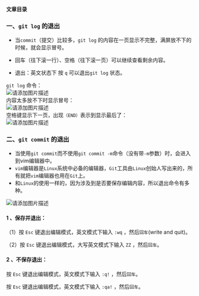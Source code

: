#### 文章目录

### 一、`git log` 的退出

-   当`commit`（提交）比较多，`git log` 的内容在一页显示不完整，满屏放不下的时候，就会显示冒号。
    
-   回车（往下滚一行）、空格（往下滚一页）可以继续查看剩余内容。
    
-   退出：英文状态下 按 `q` 可以退出`git log` 状态。
    

`git log` 命令：  
![请添加图片描述](https://img-blog.csdnimg.cn/f41004dd9e2f4607ae2dbcfd19768ecf.png?x-oss-process=image/watermark,type_ZmFuZ3poZW5naGVpdGk,shadow_10,text_aHR0cHM6Ly9ibG9nLmNzZG4ubmV0L20wXzQ2Mjc4MDM3,size_16,color_FFFFFF,t_70)  
内容太多放不下时显示冒号：  
![请添加图片描述](https://img-blog.csdnimg.cn/8b7cae25e4f34b589ce733c1bd13036f.png)  
空格键显示下一页，出现`（END）`表示到显示最后了：  
![请添加图片描述](https://img-blog.csdnimg.cn/d532f8003b494ace86026a863b1de420.png?x-oss-process=image/watermark,type_ZmFuZ3poZW5naGVpdGk,shadow_10,text_aHR0cHM6Ly9ibG9nLmNzZG4ubmV0L20wXzQ2Mjc4MDM3,size_16,color_FFFFFF,t_70)

### 二、`git commit` 的退出

-   当使用`git commit`而不使用`git commit -m`命令（没有带`-m`参数）时，会进入到vim编辑器中。
-   `vim`编辑器是`Linux`系统中必备的编辑器，`Git`工具由`Linux`创始人写出来的，所有就把`vim`编辑器也用在`Git`上。
-   和`Linux`的使用一样的，因为涉及到是否要保存编辑内容，所以退出命令有多种。

![请添加图片描述](https://img-blog.csdnimg.cn/03b69df7b2ef4a5b9032f8ed5c915b94.png?x-oss-process=image/watermark,type_ZmFuZ3poZW5naGVpdGk,shadow_10,text_aHR0cHM6Ly9ibG9nLmNzZG4ubmV0L20wXzQ2Mjc4MDM3,size_16,color_FFFFFF,t_70)

#### 1 、保存并退出：

（1）按 `Esc` 键退出编辑模式，英文模式下输入 `:wq` ，然后`回车`(write and quit)。

（2）按 `Esc` 键退出编辑模式，大写英文模式下输入 `ZZ` ，然后`回车`。

#### 2 、不保存退出：

按 `Esc` 键退出编辑模式，英文模式下输入 `:q!` ，然后`回车`。

按 `Esc` 键退出编辑模式，英文模式下输入 `:qa!` ，然后`回车`。